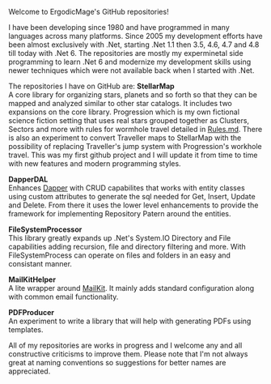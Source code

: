 Welcome to ErgodicMage's GitHub repositories!

I have been developing since 1980 and have programmed in many languages across many platforms. Since 2005 my development efforts have been almost exclusively with .Net, starting .Net 1.1 then 3.5, 4.6, 4.7 and 4.8 till today with .Net 6. The repositories are mostly my experminetal side programming to learn .Net 6 and modernize my development skills using newer techniques which were not available back when I started with .Net.

The repositories I have on GitHub are:
**StellarMap**  
A core library for organizing stars, planets and so forth so that they can be mapped and analyzed similar to other star catalogs. It includes two expansions on the core library. Progression which is my own fictional science fiction setting that uses real stars grouped together as Clusters, Sectors and more with rules for wormhole travel detailed in [Rules.md](https://github.com/ErgodicMage/StellarMap/blob/master/src/StellarSystems/Progression/Rules.md). There is also an experiment to convert Traveller maps to StellarMap with the possibility of replacing Traveller's jump system with Progression's workhole travel. This was my first github project and I will update it from time to time with new features and modern programming styles.

**DapperDAL**  
Enhances [Dapper](https://github.com/DapperLib/Dapper) with CRUD capabilites that works with entity classes using custom attributes to generate the sql needed for Get, Insert, Update and Delete. From there it uses the lower level enhancements to provide the framework for implementing Repository Patern around the entities.

**FileSystemProcessor**  
This library greatly expands up .Net's System.IO Directory and File capabilities adding recursion, file and directory filtering and more. With FileSystemProcess can operate on files and folders in an easy and consistant manner.

**MailKitHelper**  
A lite wrapper around [MailKit](https://github.com/jstedfast/MailKit). It mainly adds standard configuration along with common email functionality.

**PDFProducer**  
An experiment to write a library that will help with generating PDFs using templates.

All of my repositories are works in progress and I welcome any and all constructive criticisms to improve them. Please note that I'm not always great at naming conventions so suggestions for better names are appreciated.

<!---
ErgodicMage/ErgodicMage is a ✨ special ✨ repository because its `README.md` (this file) appears on your GitHub profile.
You can click the Preview link to take a look at your changes.
--->

